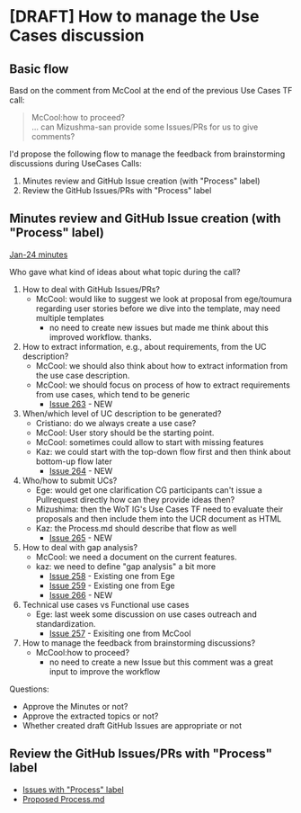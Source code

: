 # [DRAFT] How to manage the Use Cases discussion

## Basic flow
Basd on the comment from McCool at the end of the previous Use Cases TF call:
> McCool:how to proceed?<br/>
> ... can Mizushma-san provide some Issues/PRs for us to give comments?

I'd propose the following flow to manage the feedback from brainstorming discussions during UseCases Calls:
1. Minutes review and GitHub Issue creation (with "Process" label)
2. Review the GitHub Issues/PRs with "Process" label

## Minutes review and GitHub Issue creation (with "Process" label)
[Jan-24 minutes](https://www.w3.org/2024/01/24-wot-uc-minutes.html)

Who gave what kind of ideas about what topic during the call?
1. How to deal with GitHub Issues/PRs?
    * McCool: would like to suggest we look at proposal from ege/toumura regarding user stories before we dive into the template, may need multiple templates
        * no need to create new issues but made me think about this improved workflow. thanks.
2. How to extract information, e.g., about requirements, from the UC description?
    * McCool: we should also think about how to extract information from the use case description.
    * McCool: we should focus on process of how to extract requirements from use cases, which tend to be generic
        * [Issue 263](https://github.com/w3c/wot-usecases/issues/263) - NEW
3. When/which level of UC description to be generated?
    * Cristiano: do we always create a use case?
    * McCool: User story should be the starting point.
    * McCool: sometimes could allow to start with missing features
    * Kaz: we could start with the top-down flow first and then think about bottom-up flow later
        * [Issue 264](https://github.com/w3c/wot-usecases/issues/264) - NEW
 4. Who/how to submit UCs?
    * Ege: would get one clarification CG participants can't issue a Pullrequest directly how can they provide ideas then?
    * Mizushima: then the WoT IG's Use Cases TF need to evaluate their proposals and then include them into the UCR document as HTML
    * Kaz: the Process.md should describe that flow as well
        * [Issue 265](https://github.com/w3c/wot-usecases/issues/265) - NEW
5. How to deal with gap analysis?
    * McCool: we need a document on the current features.
    * kaz: we need to define "gap analysis" a bit more
        * [Issue 258](https://github.com/w3c/wot-usecases/issues/258) - Existing one from Ege
        * [Issue 259](https://github.com/w3c/wot-usecases/issues/259) - Existing one from Ege
        * [Issue 266](https://github.com/w3c/wot-usecases/issues/266) - NEW
6. Technical use cases vs Functional use cases
    * Ege: last week some discussion on use cases outreach and standardization.
        * [Issue 257](https://github.com/w3c/wot-usecases/issues/257) - Exisiting one from McCool
7. How to manage the feedback from brainstorming discussions?
    * McCool:how to proceed?
        * no need to create a new Issue but this comment was a great input to improve the workflow

Questions:
* Approve the Minutes or not?
* Approve the extracted topics or not?
* Whether created draft GitHub Issues are appropriate or not

## Review the GitHub Issues/PRs with "Process" label
* [Issues with "Process" label](https://github.com/w3c/wot-usecases/issues?q=is%3Aissue+is%3Aopen+label%3AProcess)
* [Proposed Process.md](https://github.com/w3c/wot-usecases/blob/main/Process.md)


